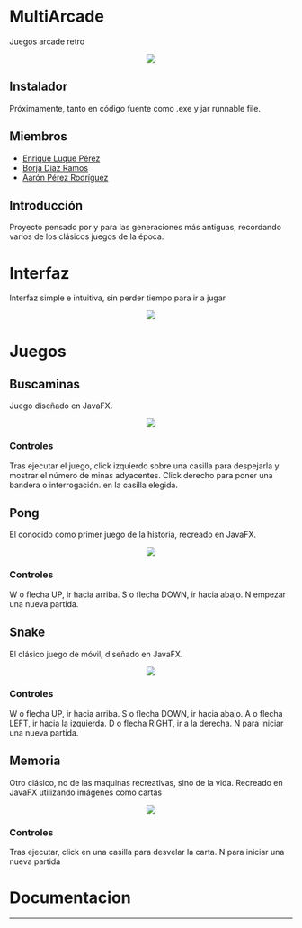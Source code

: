 # MultiArcade
Juegos arcade retro

<p align="center"><img src="/githubImg/main.gif" width=""/></p>

## Instalador

Próximamente, tanto en código fuente como .exe y jar runnable file.

## Miembros

 - [Enrique Luque Pérez](https://github.com/Engo660)
 - [Borja Díaz Ramos](https://github.com/Borja-29)
 - [Aarón Pérez Rodríguez](https://github.com/Skarnisk89)

## Introducción

Proyecto pensado por y para las generaciones más antiguas, recordando varios de los clásicos juegos de la época.

# Interfaz

Interfaz simple e intuitiva, sin perder tiempo para ir a jugar

<p align="center"><img src="/githubImg/interfazPrincipal.png" width=""/></p>

# Juegos

## Buscaminas
Juego diseñado en JavaFX.

<p align="center"><img src="/githubImg/buscaminas.png" width=""/></p>

### Controles

Tras ejecutar el juego, click izquierdo sobre una casilla para despejarla y mostrar el número de minas adyacentes. Click derecho para poner una bandera o interrogación.
en la casilla elegida.

 ## Pong

El conocido como primer juego de la historia, recreado en JavaFX.

<p align="center"><img src="/githubImg/pong.png" width=""/></p>

### Controles

W o flecha UP, ir hacia arriba. S o flecha DOWN, ir hacia abajo. N empezar una nueva partida.

 ## Snake

El clásico juego de móvil, diseñado en JavaFX.

<p align="center"><img src="/githubImg/snake.png" width=""/></p>

 ### Controles

W o flecha UP, ir hacia arriba. S o flecha DOWN, ir hacia abajo. A o flecha LEFT, ir hacia la izquierda. D o flecha RIGHT, ir a la derecha. N para iniciar una nueva partida.

  ## Memoria

Otro clásico, no de las maquinas recreativas, sino de la vida. Recreado en JavaFX utilizando imágenes como cartas

<p align="center"><img src="/githubImg/memoria.png" width=""/></p>

 ### Controles

Tras ejecutar, click en una casilla para desvelar la carta. N para iniciar una nueva partida

 # Documentacion

---------------